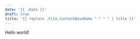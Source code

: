 ```yaml
---
date: '{{ .Date }}'
draft: true
title: '{{ replace .File.ContentBaseName "-" " " | title }}'
---
```


Hello world!
